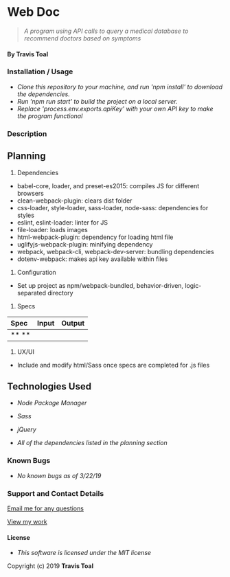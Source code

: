 # Web Doc
> _A program using API calls to query a medical database to recommend doctors based on symptoms_

#### By **Travis Toal**

### Installation / Usage
* _Clone this repository to your machine, and run 'npm install' to download the dependencies._
* _Run 'npm run start' to build the project on a local server._
* _Replace 'process.env.exports.apiKey' with your own API key to make the program functional_

### Description

## Planning

1. Dependencies
  * babel-core, loader, and preset-es2015: compiles JS for different browsers
  * clean-webpack-plugin: clears dist folder
  * css-loader, style-loader, sass-loader, node-sass: dependencies for styles
  * eslint, eslint-loader: linter for JS
  * file-loader: loads images
  * html-webpack-plugin: dependency for loading html file
  * uglifyjs-webpack-plugin: minifying dependency
  * webpack, webpack-cli, webpack-dev-server: bundling dependencies
  * dotenv-webpack: makes api key available within files

1. Configuration
  * Set up project as npm/webpack-bundled, behavior-driven, logic-separated directory

1. Specs

  | Spec | Input | Output |
| :-------------     | :------------- | :------------- |
| ** ** |  |  |

1. UX/UI
* Include and modify html/Sass once specs are completed for .js files

## Technologies Used

* _Node Package Manager_

* _Sass_

* _jQuery_

* _All of the dependencies listed in the planning section_

### Known Bugs

* _No known bugs as of 3/22/19_

### Support and Contact Details

[Email me for any questions](mailto:travisty12@gmail.com)

[View my work](https://www.github.com/travisty12/)

#### License
* _This software is licensed under the MIT license_

Copyright (c) 2019 **Travis Toal**
